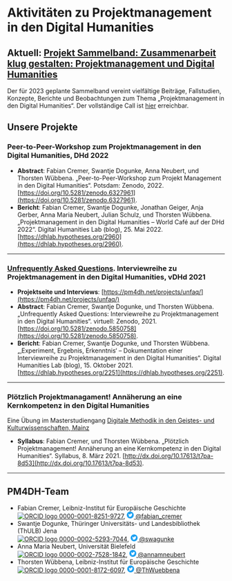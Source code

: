 # Aktivitäten zu Projektmanagement in den Digital Humanities

## Aktuell: [Projekt Sammelband: Zusammenarbeit klug gestalten: Projektmanagement und Digital Humanities](https://pm4dh.net/projects/sammelband/call)

Der für 2023 geplante Sammelband vereint vielfältige Beiträge, Fallstudien, Konzepte, Berichte und Beobachtungen zum Thema „Projektmanagement in den Digital Humanities“. Der vollständige Call ist [hier](https://pm4dh.net/projects/sammelband/call) erreichbar.

## Unsere Projekte
### Peer-to-Peer-Workshop zum Projektmanagement in den Digital Humanities, DHd 2022

- **Abstract**: Fabian Cremer, Swantje Dogunke, Anna Neubert, und Thorsten Wübbena. „Peer-to-Peer-Workshop zum Projekt Management in den Digital Humanities“. Potsdam: Zenodo, 2022. [https://doi.org/10.5281/zenodo.6327961](https://doi.org/10.5281/zenodo.6327961).
- **Bericht**: Fabian Cremer, Swantje Dogunke, Jonathan Geiger, Anja Gerber, Anna Maria Neubert, Julian Schulz, und Thorsten Wübbena. „Projektmanagement in den Digital Humanities – World Café auf der DHd 2022“. Digital Humanities Lab (blog), 25. Mai 2022. [https://dhlab.hypotheses.org/2960](https://dhlab.hypotheses.org/2960).
---

### [Unfrequently Asked Questions](/projects/unfaq). Interviewreihe zu Projektmanagement in den Digital Humanities, vDHd 2021

- **Projektseite und Interviews**: [https://pm4dh.net/projects/unfaq/](https://pm4dh.net/projects/unfaq/)
- **Abstract**: Fabian Cremer, Swantje Dogunke, und Thorsten Wübbena. „Unfrequently Asked Questions: Interviewreihe zu Projektmanagement in den Digital Humanities“. virtuell: Zenodo, 2021. [https://doi.org/10.5281/zenodo.5850758](https://doi.org/10.5281/zenodo.5850758).
- **Bericht**: Fabian Cremer, Swantje Dogunke, und Thorsten Wübbena. „‚Experiment, Ergebnis, Erkenntnis‘ – Dokumentation einer Interviewreihe zu Projektmanagement in den Digital Humanities“. Digital Humanities Lab (blog), 15. Oktober 2021. [https://dhlab.hypotheses.org/2251](https://dhlab.hypotheses.org/2251).
---
### Plötzlich Projektmanagament! Annäherung an eine Kernkompetenz in den Digital Humanities

Eine Übung im Masterstudiengang [Digitale Methodik in den Geistes- und Kulturwissenschaften, Mainz](https://www.digitale-methodik.uni-mainz.de/)
  - **Syllabus**: Fabian Cremer, und Thorsten Wübbena. „Plötzlich Projektmanagement! Annäherung an eine Kernkompetenz in den Digital Humanities“. Syllabus, 8. März 2021. [http://dx.doi.org/10.17613/t7pa-8d53](http://dx.doi.org/10.17613/t7pa-8d53).
---

## PM4DH-Team

- Fabian Cremer, Leibniz-Institut für Europäische Geschichte \
<a href="https://orcid.org/0000-0001-8251-9727"><img alt="ORCID logo" src="https://orcid.org/sites/default/files/images/orcid_16x16.png" style="height:16px; width:16px"> 0000-0001-8251-9727</a>, <a href="https://twitter.com/fabian_cremer"><img alt="Twitter logo" src="https://github.com/ieg-dhr/pm4dh/raw/gh-pages/assets/Twitter_Social_Icon_Circle_Color.png" height="16px" width="16px"> @fabian_cremer</a>
- Swantje Dogunke, Thüringer Universitäts- und Landesbibliothek (ThULB) Jena \
<a href="https://orcid.org/0000-0002-5293-7044"><img alt="ORCID logo" src="https://orcid.org/sites/default/files/images/orcid_16x16.png" style="height:16px; width:16px"> 0000-0002-5293-7044</a>, <a href="https://twitter.com/swagunke"><img alt="Twitter logo" src="https://github.com/ieg-dhr/pm4dh/raw/gh-pages/assets/Twitter_Social_Icon_Circle_Color.png" height="16px" width="16px"> @swagunke</a>
- Anna Maria Neubert, Universität Bielefeld \
<a href="https://orcid.org/0000-0002-7528-1842"><img alt="ORCID logo" src="https://orcid.org/sites/default/files/images/orcid_16x16.png" style="height:16px; width:16px"> 0000-0002-7528-1842</a>, <a href="https://twitter.com/annamneubert"><img alt="Twitter logo" src="https://github.com/ieg-dhr/pm4dh/raw/gh-pages/assets/Twitter_Social_Icon_Circle_Color.png" height="16px" width="16px"> @annamneubert</a>
- Thorsten Wübbena, Leibniz-Institut für Europäische Geschichte \
<a href="https://orcid.org/0000-0001-8172-6097"><img alt="ORCID logo" src="https://orcid.org/sites/default/files/images/orcid_16x16.png" style="height:16px; width:16px"> 0000-0001-8172-6097</a>, <a href="https://twitter.com/ThWuebbena"><img alt="Twitter logo" src="https://github.com/ieg-dhr/pm4dh/raw/gh-pages/assets/Twitter_Social_Icon_Circle_Color.png" height="16px" width="16px"> @ThWuebbena</a>
